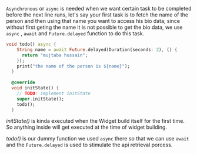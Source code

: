 `Asynchronous`  or `async` is needed when we want certain task to be completed before the next line runs, let's say your first task is to fetch the name of the person and then using that name you want to access his bio data, since without first geting the name it is not possible to get the bio data, we use `async` , `await` and `Future.delayed` function to do this task.

````dart
void todo() async {
    String name = await Future.delayed(Duration(seconds: 2), () {
      return "mujtaba hussain";
    });
    print("the name of the person is ${name}");
  }
  
  @override
  void initState() {
    // TODO: implement initState
    super.initState();
    todo();
  }

````
*initState()*  is kinda executed when the Widget build itself for the first time. So anything inside will get executed at the time of widget building.

*todo()* is our dummy function we used `async` there so that we can use `await` and the `Future.delayed` is used to stimulate the api retrieval porcess.
